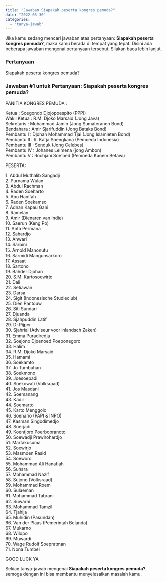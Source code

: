 ```yaml
---
title: "Jawaban Siapakah peserta kongres pemuda?"
date: "2022-03-30"
categories: 
  - "tanya-jawab"
---
```


Jika kamu sedang mencari jawaban atas pertanyaan: **Siapakah peserta kongres pemuda?**, maka kamu berada di tempat yang tepat. Disini ada beberapa jawaban mengenai pertanyaan tersebut. Silakan baca lebih lanjut.

### Pertanyaan

Siapakah peserta kongres pemuda?  

### Jawaban #1 untuk Pertanyaan: Siapakah peserta kongres pemuda?  

PANITIA KONGRES PEMUDA :  
  
Ketua : Soegondo Djojopoespito (PPPI)  
Wakil Ketua : R.M. Djoko Marsaid (Jong Java)  
Sekretaris : Mohammad Jamin (Jong Sumateranen Bond)  
Bendahara : Amir Sjarifuddin (Jong Bataks Bond)  
Pembantu I : Djohan Mohammad Tjai (Jong Islamieten Bond)  
Pembantu II : R. Katja Soengkana (Pemoeda Indonesia)  
Pembantu III : Senduk (Jong Celebes)  
Pembantu IV : Johanes Leimena (jong Ambon)  
Pembantu V : Rochjani Soe'oed (Pemoeda Kaoem Betawi)  
  
PESERTA:  
  
1\. Abdul Muthalib Sangadji  
2\. Purnama Wulan  
3\. Abdul Rachman  
4\. Raden Soeharto  
5\. Abu Hanifah  
6\. Raden Soekamso  
7\. Adnan Kapau Gani  
8\. Ramelan  
9\. Amir (Dienaren van Indie)  
10\. Saerun (Keng Po)  
11\. Anta Permana  
12\. Sahardjo  
13\. Anwari  
14\. Sarbini  
15\. Arnold Manonutu  
16\. Sarmidi Mangunsarkoro  
17\. Assaat  
18\. Sartono  
19\. Bahder Djohan  
20\. S.M. Kartosoewirjo  
21\. Dali  
22\. Setiawan  
23\. Darsa  
24\. Sigit (Indonesische Studieclub)  
25\. Dien Pantouw  
26\. Siti Sundari  
27\. Djuanda  
28\. Sjahpuddin Latif  
29\. Dr.Pijper  
30\. Sjahrial (Adviseur voor inlandsch Zaken)  
31\. Emma Puradiredja  
32\. Soejono Djoenoed Poeponegoro  
33\. Halim  
34\. R.M. Djoko Marsaid  
35\. Hamami  
36\. Soekamto  
37\. Jo Tumbuhan  
38\. Soekmono  
39\. Joesoepadi  
40\. Soekowati (Volksraad)  
41\. Jos Masdani  
42\. Soemanang  
43\. Kadir  
44\. Soemarto  
45\. Karto Menggolo  
46\. Soenario (PAPI & INPO)  
47\. Kasman Singodimedjo  
48\. Soerjadi  
49\. Koentjoro Poerbopranoto  
50\. Soewadji Prawirohardjo  
51\. Martakusuma  
52\. Soewirjo  
53\. Masmoen Rasid  
54\. Soeworo  
55\. Mohammad Ali Hanafiah  
56\. Suhara  
57\. Mohammad Nazif  
58\. Sujono (Volksraad)  
59\. Mohammad Roem  
60\. Sulaeman  
61\. Mohammad Tabrani  
62\. Suwarni  
63\. Mohammad Tamzil  
64\. Tjahija  
65\. Muhidin (Pasundan)  
66\. Van der Plaas (Pemerintah Belanda)  
67\. Mukarno  
68\. Wilopo  
69\. Muwardi  
70\. Wage Rudolf Soepratman  
71\. Nona Tumbel  
  
GOOD LUCK YA

Sekian tanya-jawab mengenai **Siapakah peserta kongres pemuda?**, semoga dengan ini bisa membantu menyelesaikan masalah kamu.
